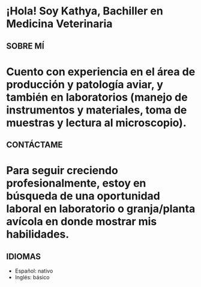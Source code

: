 # ¡Hola! Soy Kathya, Bachiller en Medicina Veterinaria

## SOBRE MÍ
# Cuento con experiencia en el área de producción y patología aviar, y también en laboratorios (manejo de instrumentos y materiales, toma de muestras y lectura al microscopio).

## CONTÁCTAME

# Para seguir creciendo profesionalmente, estoy en búsqueda de una oportunidad laboral en laboratorio o granja/planta avícola en donde mostrar mis habilidades.

## IDIOMAS

- Español: nativo
- Inglés: básico
